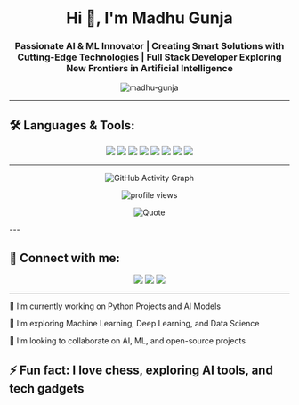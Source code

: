 <h1 align="center">Hi 👋, I'm Madhu Gunja</h1>
<h3 align="center">Passionate AI & ML Innovator | Creating Smart Solutions with Cutting-Edge Technologies | Full Stack Developer Exploring New Frontiers in Artificial Intelligence</h3>

<p align="center">
  <img src="https://komarev.com/ghpvc/?username=madhu-gunja&label=Profile%20views&color=0e75b6&style=flat" alt="madhu-gunja" />
</p>

---

## 🛠️ Languages & Tools:

<p align="center">
  <img src="https://img.shields.io/badge/Java-ED8B00?style=for-the-badge&logo=java&logoColor=white"/>
  <img src="https://img.shields.io/badge/Python-3776AB?style=for-the-badge&logo=python&logoColor=white"/>
  <img src="https://img.shields.io/badge/HTML5-E34F26?style=for-the-badge&logo=html5&logoColor=white"/>
  <img src="https://img.shields.io/badge/CSS3-1572B6?style=for-the-badge&logo=css3&logoColor=white"/>
  <img src="https://img.shields.io/badge/MySQL-005C84?style=for-the-badge&logo=mysql&logoColor=white"/>
  <img src="https://img.shields.io/badge/Spring%20Boot-6DB33F?style=for-the-badge&logo=spring-boot&logoColor=white"/>
  <img src="https://img.shields.io/badge/Angular-DD0031?style=for-the-badge&logo=angular&logoColor=white"/>
  <img src="https://img.shields.io/badge/Linux-FCC624?style=for-the-badge&logo=linux&logoColor=black"/>
</p>

---



<p align="center"> <img src="https://github-readme-activity-graph.cyclic.app/graph?username=madhugunja&theme=tokyo-night" alt="GitHub Activity Graph" /> </p> <p align="center"> <img src="https://komarev.com/ghpvc/?username=madhugunjae&label=Profile%20views&color=0e75b6&style=flat" alt="profile views" /> </p> <p align="center"> <img src="https://quotes-github-readme.vercel.app/api?type=horizontal&theme=radical" alt="Quote" /> </p>
---

## 📣 Connect with me:

<p align="center">
  <a href="mailto:madhugunja009@gmail.com"><img src="https://img.shields.io/badge/Gmail-D14836?style=for-the-badge&logo=gmail&logoColor=white"></a>
  <a href="https://www.linkedin.com/in/(https://www.linkedin.com/in/madhu-gunja-7a9b41249/)/"><img src="https://img.shields.io/badge/LinkedIn-0077B5?style=for-the-badge&logo=linkedin&logoColor=white"></a>
  <a href="https://github.com/madhugunja"><img src="https://img.shields.io/badge/GitHub-100000?style=for-the-badge&logo=github&logoColor=white"></a>
</p>

---
🔭 I’m currently working on Python Projects and AI Models

🌱 I’m exploring Machine Learning, Deep Learning, and Data Science

👯 I’m looking to collaborate on AI, ML, and open-source projects

⚡ Fun fact: I love chess, exploring AI tools, and tech gadgets
---

